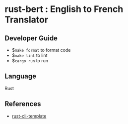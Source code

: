 # rust-bert : English to French Translator

## Developer Guide
 * $`make format` to format code  
 * $`make lint` to lint  
 * $`cargo run` to run 
 
## Language
Rust

## References

* [rust-cli-template](https://github.com/kbknapp/rust-cli-template)
